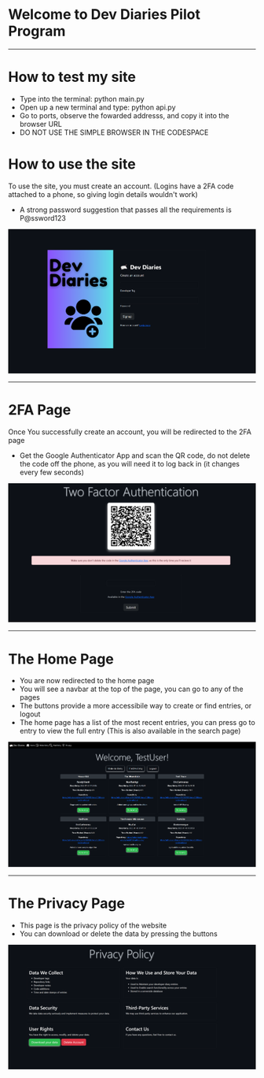 # Welcome to Dev Diaries Pilot Program

---

# How to test my site

- Type into the terminal: python main.py
- Open up a new terminal and type: python api.py
- Go to ports, observe the fowarded addresss, and copy it into the browser URL
- DO NOT USE THE SIMPLE BROWSER IN THE CODESPACE

# How to use the site

To use the site, you must create an account. (Logins have a 2FA code attached to a phone, so giving login details wouldn't work)

- A strong password suggestion that passes all the requirements is P@ssword123

![alt text](readme_photos/ss6.png)

---

# 2FA Page

Once You successfully create an account, you will be redirected to the 2FA page

- Get the Google Authenticator App and scan the QR code, do not delete the code off the phone, as you will need it to log back in (it changes every few seconds)

![alt text](readme_photos/ss5.png)

---

# The Home Page

- You are now redirected to the home page
- You will see a navbar at the top of the page, you can go to any of the pages
- The buttons provide a more accessibile way to create or find entries, or logout
- The home page has a list of the most recent entries, you can press go to entry to view the full entry (This is also available in the search page)

![Home Page](readme_photos/ss2.png)

---

# The Privacy Page

- This page is the privacy policy of the website
- You can download or delete the data by pressing the buttons

![Privacy Page](readme_photos/ss3.png)
